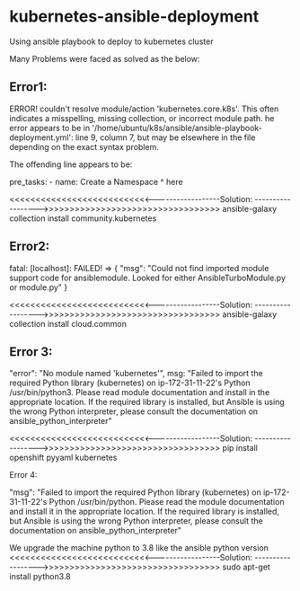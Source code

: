 # kubernetes-ansible-deployment
Using ansible playbook to deploy to kubernetes cluster

Many Problems were faced as solved as the below:


Error1:
--------
ERROR! couldn't resolve module/action 'kubernetes.core.k8s'. This often indicates a misspelling, missing collection, or incorrect module path.
he error appears to be in '/home/ubuntu/k8s/ansible/ansible-playbook-deployment.yml': line 9, column 7, but may
be elsewhere in the file depending on the exact syntax problem.

The offending line appears to be:

  pre_tasks:
    - name: Create a Namespace
      ^ here

<<<<<<<<<<<<<<<<<<<<<<<<<<<------------------Solution: ------------------>>>>>>>>>>>>>>>>>>>>>>>>>>>>>>>>>>
ansible-galaxy collection install community.kubernetes



Error2:
-------
fatal: [localhost]: FAILED! => {
    "msg": "Could not find imported module support code for ansiblemodule.  Looked for either AnsibleTurboModule.py or module.py"
}

<<<<<<<<<<<<<<<<<<<<<<<<<<<------------------Solution: ------------------>>>>>>>>>>>>>>>>>>>>>>>>>>>>>>>>>>
ansible-galaxy collection install cloud.common

Error 3:
--------
"error": "No module named 'kubernetes'",
msg: "Failed to import the required Python library (kubernetes) on ip-172-31-11-22's Python /usr/bin/python3. Please read module documentation and install in the appropriate location. If the required library is installed, but Ansible is using the wrong Python interpreter, please consult the documentation on ansible_python_interpreter"

<<<<<<<<<<<<<<<<<<<<<<<<<<<------------------Solution: ------------------>>>>>>>>>>>>>>>>>>>>>>>>>>>>>>>>>>
pip install openshift pyyaml kubernetes


Error 4:

"msg": "Failed to import the required Python library (kubernetes) on ip-172-31-11-22's Python /usr/bin/python. Please read the module documentation and install it in the appropriate location. If the required library is installed, but Ansible is using the wrong Python interpreter, please consult the documentation on ansible_python_interpreter"

We upgrade the machine python to 3.8 like the ansible python version
<<<<<<<<<<<<<<<<<<<<<<<<<<<------------------Solution: ------------------>>>>>>>>>>>>>>>>>>>>>>>>>>>>>>>>>>
sudo apt-get install python3.8
